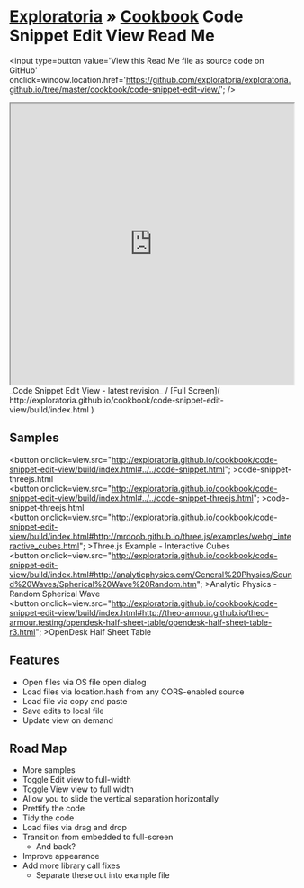 [Exploratoria]( http://exploratoria.github.io ) &raquo; [Cookbook]( http://exploratoria.github.io/cookbook/ )
Code Snippet Edit View Read Me
===

<span style=display:none; >[View this Read Me file as a web page]( http://exploratoria.github.io/cookbook/code-snippet-edit-view/ "View file as a web page." ) </span>
<input type=button value='View this Read Me file as source code on GitHub' onclick=window.location.href='https://github.com/exploratoria/exploratoria.github.io/tree/master/cookbook/code-snippet-edit-view/'; />

<iframe id=view src="http://exploratoria.github.io/cookbook/code-snippet-edit-view/build/index.html" width=100% height=500px style='overflow: hidden;' ></iframe>  
_Code Snippet Edit View - latest revision_ / [Full Screen]( http://exploratoria.github.io/cookbook/code-snippet-edit-view/build/index.html )

## Samples

<span style=display:none; >[For the following samples to display view this Read Me file as a web page]( http://exploratoria.github.io/cookbook/code-snippet-edit-view/ "View file as a web page." ) </span>

<button onclick=view.src="http://exploratoria.github.io/cookbook/code-snippet-edit-view/build/index.html#../../code-snippet.html"; >code-snippet-threejs.html</button>  
<button onclick=view.src="http://exploratoria.github.io/cookbook/code-snippet-edit-view/build/index.html#../../code-snippet-threejs.html"; >code-snippet-threejs.html</button>  
<button onclick=view.src="http://exploratoria.github.io/cookbook/code-snippet-edit-view/build/index.html#http://mrdoob.github.io/three.js/examples/webgl_interactive_cubes.html"; >Three.js Example - Interactive Cubes</button>  
<button onclick=view.src="http://exploratoria.github.io/cookbook/code-snippet-edit-view/build/index.html#http://analyticphysics.com/General%20Physics/Sound%20Waves/Spherical%20Wave%20Random.htm"; >Analytic Physics - Random Spherical Wave</button>  
<button onclick=view.src="http://exploratoria.github.io/cookbook/code-snippet-edit-view/build/index.html#http://theo-armour.github.io/theo-armour.testing/opendesk-half-sheet-table/opendesk-half-sheet-table-r3.html"; >OpenDesk Half Sheet Table</button>

## Features

* Open files via OS file open dialog
* Load files via location.hash from any CORS-enabled source
* Load file via copy and paste
* Save edits to local file
* Update view on demand


## Road Map

* More samples
* Toggle Edit view to full-width
* Toggle View view to full width
* Allow you to slide the vertical separation horizontally
* Prettify the code
* Tidy the code
* Load files via drag and drop
* Transition from embedded to full-screen
	* And back?
* Improve appearance
* Add more library call fixes
	* Separate these out into example file



